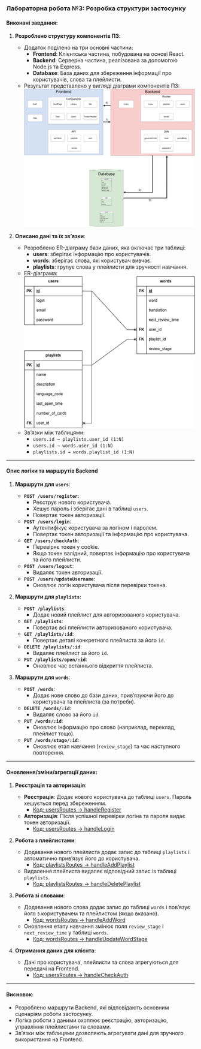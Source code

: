 ### Лабораторна робота №3: Розробка структури застосунку

#### Виконані завдання:

1. **Розроблено структуру компонентів ПЗ**:
   - Додаток поділено на три основні частини:
     - **Frontend**: Клієнтська частина, побудована на основі React.
     - **Backend**: Серверна частина, реалізована за допомогою Node.js та Express.
     - **Database**: База даних для збереження інформації про користувачів, слова та плейлисти.
   - Результат представлено у вигляді діаграми компонентів ПЗ:
     ![Діаграма компонентів ПЗ](./Діаграма_компонентів_ПЗ.png)

2. **Описано дані та їх зв’язки**:
   - Розроблено ER-діаграму бази даних, яка включає три таблиці:
     - **users**: зберігає інформацію про користувачів.
     - **words**: зберігає слова, які користувач вивчає.
     - **playlists**: групує слова у плейлисти для зручності навчання.
   - ER-діаграма:
     ![ER-діаграма](./ER_діаграма.png)
   - Зв’язки між таблицями:
     - `users.id → playlists.user_id (1:N)`
     - `users.id → words.user_id (1:N)`
     - `playlists.id → words.playlist_id (1:N)`

---

#### **Опис логіки та маршрутів Backend**

1. **Маршрути для `users`**:
   - **`POST /users/register`**:
     - Реєструє нового користувача.
     - Хешує пароль і зберігає дані в таблиці `users`.
     - Повертає токен авторизації.
   - **`POST /users/login`**:
     - Аутентифікує користувача за логіном і паролем.
     - Повертає токен авторизації та інформацію про користувача.
   - **`GET /users/checkAuth`**:
     - Перевіряє токен у cookie.
     - Якщо токен валідний, повертає інформацію про користувача та його плейлисти.
   - **`POST /users/logout`**:
     - Видаляє токен авторизації.
   - **`POST /users/updateUsername`**:
     - Оновлює логін користувача після перевірки токена.

2. **Маршрути для `playlists`**:
   - **`POST /playlists`**:
     - Додає новий плейлист для авторизованого користувача.
   - **`GET /playlists`**:
     - Повертає всі плейлисти авторизованого користувача.
   - **`GET /playlists/:id`**:
     - Повертає деталі конкретного плейлиста за його `id`.
   - **`DELETE /playlists/:id`**:
     - Видаляє плейлист за його `id`.
   - **`PUT /playlists/open/:id`**:
     - Оновлює час останнього відкриття плейлиста.

3. **Маршрути для `words`**:
   - **`POST /words`**:
     - Додає нове слово до бази даних, прив’язуючи його до користувача та плейлиста (за потреби).
   - **`DELETE /words/:id`**:
     - Видаляє слово за його `id`.
   - **`PUT /words/:id`**:
     - Оновлює інформацію про слово (наприклад, переклад, плейлист тощо).
   - **`PUT /words/stage/:id`**:
     - Оновлює етап навчання (`review_stage`) та час наступного повторення.

---

#### **Оновлення/зміни/агрегації даних**:

1. **Реєстрація та авторизація**:
   - **Реєстрація**: Додає нового користувача до таблиці `users`. Пароль хешується перед збереженням.
     - [Код: usersRoutes → handleRegister](../../backend/routes/users.js#L6)
   - **Авторизація**: Після успішної перевірки логіна та пароля видає токен авторизації.
     - [Код: usersRoutes → handleLogin](../../backend/routes/users.js#L52)

2. **Робота з плейлистами**:
   - Додавання нового плейлиста додає запис до таблиці `playlists` і автоматично прив’язує його до користувача.
     - [Код: playlistsRoutes → handleAddPlaylist](../../backend/routes/playlists.js#L10)
   - Видалення плейлиста видаляє відповідний запис із таблиці `playlists`.
     - [Код: playlistsRoutes → handleDeletePlaylist](../../backend/routes/playlists.js#L31)

3. **Робота зі словами**:
   - Додавання нового слова додає запис до таблиці `words` і пов’язує його з користувачем та плейлистом (якщо вказано).
     - [Код: wordsRoutes → handleAddWord](../../backend/routes/words.js#L10)
   - Оновлення етапу навчання змінює поля `review_stage` і `next_review_time` у таблиці `words`.
     - [Код: wordsRoutes → handleUpdateWordStage](../../backend/routes/words.js#L46)

4. **Отримання даних для клієнта**:
   - Дані про користувача, плейлисти та слова агрегуються для передачі на Frontend.
     - [Код: usersRoutes → handleCheckAuth](../../backend/routes/users.js#L82)

---

#### Висновок:
- Розроблено маршрути Backend, які відповідають основним сценаріям роботи застосунку.
- Логіка роботи з даними охоплює реєстрацію, авторизацію, управління плейлистами та словами.
- Зв’язки між таблицями дозволяють агрегувати дані для зручного використання на Frontend.
